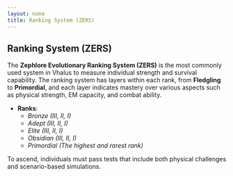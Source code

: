 ```yaml
---
layout: none
title: Ranking System (ZERS)
---
```

## **Ranking System (ZERS)**

The **Zephlore Evolutionary Ranking System (ZERS)** is the most commonly used system in Vhalus to measure individual strength and survival capability. The ranking system has layers within each rank, from **Fledgling** to **Primordial**, and each layer indicates mastery over various aspects such as physical strength, EM capacity, and combat ability.

- **Ranks**:
  - *Bronze (III, II, I)*
  - *Adept (III, II, I)*
  - *Elite (III, II, I)*
  - *Obsidian (III, II, I)*
  - *Primordial (The highest and rarest rank)*

To ascend, individuals must pass tests that include both physical challenges and scenario-based simulations.
